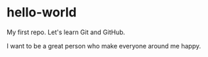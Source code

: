 # hello-world
My first repo. Let's learn Git and GitHub.

I want to be a great person who make everyone around me happy.
